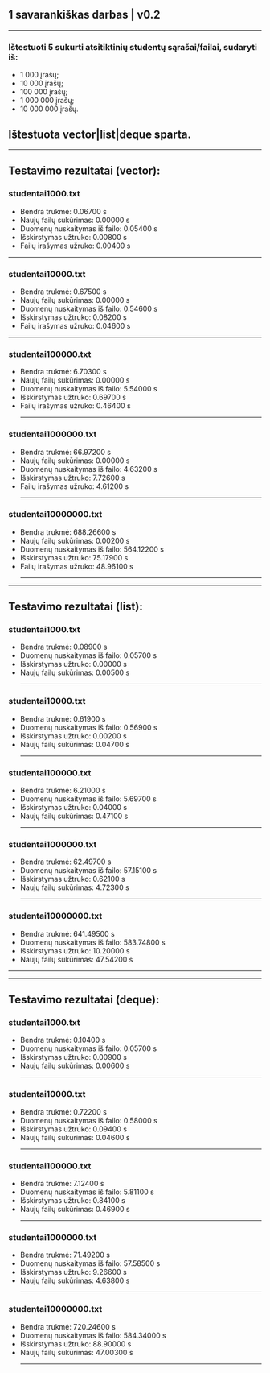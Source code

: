 ## 1 savarankiškas darbas | v0.2
_____________________________________________________________
### Ištestuoti 5 sukurti atsitiktinių studentų sąrašai/failai, sudaryti iš:
- 1 000 įrašų;
- 10 000 įrašų;
- 100 000 įrašų;
- 1 000 000 įrašų;
- 10 000 000 įrašų.
## Ištestuota vector|list|deque sparta.
_____________________________________________________________
 ## Testavimo rezultatai (vector):
### studentai1000.txt

- Bendra trukmė: 0.06700 s
- Naujų failų sukūrimas: 0.00000 s
- Duomenų nuskaitymas i­š failo: 0.05400 s
- Išskirstymas užtruko: 0.00800 s
- Failų irašymas užruko: 0.00400 s
________________________________________
### studentai10000.txt
- Bendra trukmė: 0.67500 s
- Naujų failų sukūrimas: 0.00000 s
- Duomenų nuskaitymas i­š failo: 0.54600 s
- Išskirstymas užtruko: 0.08200 s
- Failų irašymas užruko: 0.04600 s
 ________________________________________
### studentai100000.txt
- Bendra trukmė: 6.70300 s
- Naujų failų sukūrimas: 0.00000 s
- Duomenų nuskaitymas i­š failo: 5.54000 s
- Išskirstymas užtruko: 0.69700 s
- Failų irašymas užruko: 0.46400 s
  ________________________________________
### studentai1000000.txt
- Bendra trukmė: 66.97200 s
- Naujų failų sukūrimas: 0.00000 s
- Duomenų nuskaitymas i­š failo: 4.63200 s
- Išskirstymas užtruko: 7.72600 s
- Failų irašymas užruko: 4.61200 s
    ________________________________________
### studentai10000000.txt
- Bendra trukmė: 688.26600 s
- Naujų failų sukūrimas: 0.00200 s
- Duomenų nuskaitymas i­š failo: 564.12200 s
- Išskirstymas užtruko: 75.17900 s
- Failų irašymas užruko: 48.96100 s
  ______________________________________________
____________________________________________________________
   ## Testavimo rezultatai (list):
  
### studentai1000.txt

- Bendra trukmė: 0.08900 s
- Duomenų nuskaitymas i­š failo: 0.05700 s
- Išskirstymas užtruko: 0.00000 s
- Naujų failų sukūrimas: 0.00500 s
  _______________________________________
### studentai10000.txt

- Bendra trukmė: 0.61900 s
- Duomenų nuskaitymas i­š failo: 0.56900 s
- Išskirstymas užtruko: 0.00200 s
- Naujų failų sukūrimas: 0.04700 s
   _______________________________________
### studentai100000.txt

- Bendra trukmė: 6.21000 s
- Duomenų nuskaitymas i­š failo: 5.69700 s
- Išskirstymas užtruko: 0.04000 s
- Naujų failų sukūrimas: 0.47100 s
    _______________________________________
### studentai1000000.txt

- Bendra trukmė: 62.49700 s
- Duomenų nuskaitymas i­š failo: 57.15100 s
- Išskirstymas užtruko: 0.62100 s
- Naujų failų sukūrimas: 4.72300 s
  _______________________________________
### studentai10000000.txt

- Bendra trukmė: 641.49500 s
- Duomenų nuskaitymas i­š failo: 583.74800 s
- Išskirstymas užtruko: 10.20000 s
- Naujų failų sukūrimas: 47.54200 s
_____________________________________________________
_________________________________________________________________________________________
   ## Testavimo rezultatai (deque):
### studentai1000.txt

- Bendra trukmė: 0.10400 s
- Duomenų nuskaitymas i­š failo: 0.05700 s
- Išskirstymas užtruko: 0.00900 s
- Naujų failų sukūrimas: 0.00600 s
  _______________________________________
### studentai10000.txt

- Bendra trukmė: 0.72200 s
- Duomenų nuskaitymas i­š failo: 0.58000 s
- Išskirstymas užtruko: 0.09400 s
- Naujų failų sukūrimas: 0.04600 s
   _______________________________________
 ### studentai100000.txt

- Bendra trukmė: 7.12400 s
- Duomenų nuskaitymas i­š failo: 5.81100 s
- Išskirstymas užtruko: 0.84100 s
- Naujų failų sukūrimas: 0.46900 s
   _______________________________________
 ### studentai1000000.txt

- Bendra trukmė: 71.49200 s
- Duomenų nuskaitymas i­š failo: 57.58500 s
- Išskirstymas užtruko: 9.26600 s
- Naujų failų sukūrimas: 4.63800 s
   _______________________________________
### studentai10000000.txt

- Bendra trukmė: 720.24600 s
- Duomenų nuskaitymas i­š failo: 584.34000 s
- Išskirstymas užtruko: 88.90000 s
- Naujų failų sukūrimas: 47.00300 s
   _______________________________________




